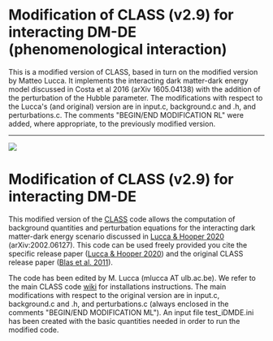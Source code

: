 # Modification of CLASS (v2.9) for interacting DM-DE (phenomenological interaction)


This is a modified version of CLASS, based in turn on the modified version by Matteo Lucca. It implements the interacting dark matter-dark energy model discussed in Costa et al 2016 (arXiv 1605.04138) with the addition of the perturbation of the Hubble parameter. The modifications with respect to the Lucca's (and original) version are in input.c, background.c and .h, and perturbations.c. The comments "BEGIN/END MODIFICATION RL" were added, where appropriate, to the previously modified version.


*****************************









[![](https://img.shields.io/badge/arXiv-2002.06127%20-red.svg)](https://arxiv.org/abs/2002.06127)

# Modification of CLASS (v2.9) for interacting DM-DE

This modified version of the [CLASS](https://github.com/lesgourg/class_public) code allows the computation of background quantities and perturbation equations for the interacting dark matter-dark energy scenario discussed in [Lucca & Hooper 2020](https://arxiv.org/abs/2002.06127) (arXiv:2002.06127). This code can be used freely provided you cite the specific release paper ([Lucca & Hooper 2020](https://arxiv.org/abs/2002.06127)) and the original CLASS release paper ([Blas et al. 2011](https://arxiv.org/abs/1104.2933)).

The code has been edited by M. Lucca (mlucca AT ulb.ac.be). We refer to the main CLASS code [wiki](https://github.com/lesgourg/class_public/wiki/Installation) for installations instructions. The main modifications with respect to the original version are in input.c, background.c and .h, and perturbations.c (always enclosed in the comments "BEGIN/END MODIFICATION ML"). An input file test_iDMDE.ini has been created with the basic quantities needed in order to run the modified code.




